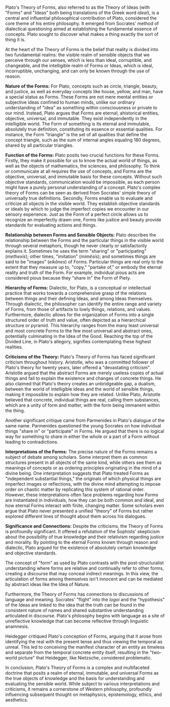 Plato's Theory of Forms, also referred to as the Theory of Ideas (with "Forms" and "Ideas" both being translations of the Greek word *ideai*), is a central and influential philosophical contribution of Plato, considered the core theme of his entire philosophy. It emerged from Socrates' method of dialectical questioning aimed at establishing the fundamental essence of concepts. Plato sought to discover what makes a thing exactly the sort of thing it is.

At the heart of the Theory of Forms is the belief that reality is divided into two fundamental realms: the visible realm of sensible objects that we perceive through our senses, which is less than ideal, corruptible, and changeable, and the intelligible realm of Forms or Ideas, which is ideal, incorruptible, unchanging, and can only be known through the use of reason.

**Nature of the Forms:**
For Plato, concepts such as circle, triangle, beauty, and justice, as well as everyday concepts like house, yellow, and man, have a special status as Forms. These Forms are not mere mental entities or subjective ideas confined to human minds, unlike our ordinary understanding of "idea" as something within consciousness or private to our mind. Instead, Plato argues that Forms are eternal, ahistorical entities, objective, universal, and immutable. They exist independently in the intelligible world. The Form of something is its eternal and immutable, absolutely true definition, constituting its essence or essential qualities. For instance, the Form "triangle" is the set of all qualities that define the concept triangle, such as the sum of internal angles equaling 180 degrees, shared by all particular triangles.

**Function of the Forms:**
Plato posits two crucial functions for these Forms. Firstly, they make it possible for us to know the actual world of things, as well as the objects of mathematics, the sciences, and philosophy. To think or communicate at all requires the use of concepts, and Forms are the objective, universal, and immutable basis for these concepts. Without such objective standards, communication would be impossible, as each person might have a purely personal understanding of a concept. Plato's complex theory of Forms can be seen as derived from Socrates' simple theory of universally true definitions. Secondly, Forms enable us to evaluate and criticize all objects in the visible world. They establish objective standards or ideals by which to judge the imperfect copies we encounter in our sensory experience. Just as the Form of a perfect circle allows us to recognize an imperfectly drawn one, Forms like justice and beauty provide standards for evaluating actions and things.

**Relationship between Forms and Sensible Objects:**
Plato describes the relationship between the Forms and the particular things in the visible world through several metaphors, though he never clearly or satisfactorily explains it. Sometimes he uses the term "sharing" or "participating" (*methexis*); other times, "imitation" (*mimêsis*); and sometimes things are said to be "images" (*eikônes*) of Forms. Particular things are real only to the extent that they measure up to, "copy," "partake of," or embody the eternal reality and truth of the Form. For example, individual pious acts are considered pious because they "share in" the Form of Piety.

**Hierarchy of Forms:**
Dialectic, for Plato, is a conceptual or intellectual practice that works towards a comprehensive grasp of the relations between things and their defining Ideas, and among Ideas themselves. Through dialectic, the philosopher can identify the entire range and variety of Forms, from those of artifacts to lowly things, relations, and values. Furthermore, dialectic allows for the organization of Forms into a single structured order of truth and value, often depicted as a hierarchical structure or pyramid. This hierarchy ranges from the many least universal and most concrete Forms to the few most universal and abstract ones, potentially culminating in the Idea of the Good. Reaching the top of the Divided Line, in Plato's allegory, signifies contemplating these highest realities.

**Criticisms of the Theory:**
Plato's Theory of Forms has faced significant criticism throughout history. Aristotle, who was a committed follower of Plato's theory for twenty years, later offered a "devastating criticism". Aristotle argued that the abstract Forms are merely useless copies of actual things and fail to explain the existence and changes of concrete things. He also claimed that Plato's theory creates an unbridgeable gap, a dualism, between the world of intelligible ideas and the world of sensible things, making it impossible to explain how they are related. Unlike Plato, Aristotle believed that concrete, individual things are real, calling them substances, which are a unity of form and matter, with the form being immanent within the thing.

Another significant critique came from Parmenides in Plato's dialogue of the same name. Parmenides questioned the young Socrates on how individual things "share in" or "participate" in Forms. He argued that there is no logical way for something to share in either the whole or a part of a Form without leading to contradictions.

**Interpretations of the Forms:**
The precise nature of the Forms remains a subject of debate among scholars. Some interpret them as common structures present in all objects of the same kind, while others see them as meanings of concepts or as ordering principles originating in the mind of a divine being. One interpretation suggests that Plato treated Forms as "independent substantial things," the originals of which physical things are imperfect images or reflections, with the divine mind attempting to impose order on chaotic matter by replicating this system of rational order. However, these interpretations often face problems regarding how Forms are instantiated in individuals, how they can be both common and ideal, and how eternal Forms interact with finite, changing matter. Some scholars even argue that Plato never presented a unified "theory" of Forms but rather explored different lines of thought about them across his dialogues.

**Significance and Connections:**
Despite the criticisms, the Theory of Forms is profoundly significant. It offered a refutation of the Sophists' skepticism about the possibility of true knowledge and their relativism regarding justice and morality. By pointing to the eternal Forms known through reason and dialectic, Plato argued for the existence of absolutely certain knowledge and objective standards.

The concept of "form" as used by Plato contrasts with the post-structuralist understanding where forms are relative and continually refer to other forms, creating a discourse that may conceal indirect meanings. In this view, the articulation of forms among themselves isn't innocent and can be mediated by abstract ideas like the Idea of Nature.

Furthermore, the Theory of Forms has connections to discussions of language and meaning. Socrates' "flight" into the *logoi* and the "hypothesis" of the Ideas are linked to the idea that the truth can be found in the consistent nature of names and shared substantive understanding articulated in discourse. Plato's philosophy begins with language as a site of unreflective knowledge that can become reflective through linguistic anamnesis.

Heidegger critiqued Plato's conception of Forms, arguing that it arose from identifying the real with the present tense and thus viewing the temporal as unreal. This led to conceiving the manifest character of an entity as timeless and separate from the temporal concrete entity itself, resulting in the "two-world picture" that Heidegger, like Nietzsche, considered problematic.

In conclusion, Plato's Theory of Forms is a complex and multifaceted doctrine that posits a realm of eternal, immutable, and universal Forms as the true objects of knowledge and the basis for understanding and evaluating the sensible world. While subject to various interpretations and criticisms, it remains a cornerstone of Western philosophy, profoundly influencing subsequent thought on metaphysics, epistemology, ethics, and aesthetics.